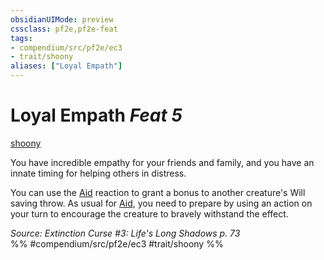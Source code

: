 ```yaml
---
obsidianUIMode: preview
cssclass: pf2e,pf2e-feat
tags:
- compendium/src/pf2e/ec3
- trait/shoony
aliases: ["Loyal Empath"]
---
```

# Loyal Empath  *Feat 5*  
[shoony](/rules/traits/shoony-ec3.md)  


You have incredible empathy for your friends and family, and you have an innate timing for helping others in distress.

You can use the [Aid](/rules/actions/aid.md) reaction to grant a bonus to another creature's Will saving throw. As usual for [Aid](/rules/actions/aid.md), you need to prepare by using an action on your turn to encourage the creature to bravely withstand the effect.

*Source: Extinction Curse #3: Life's Long Shadows p. 73*  
%% #compendium/src/pf2e/ec3 #trait/shoony %%